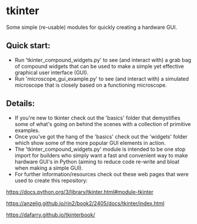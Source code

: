 # tkinter
Some simple (re-usable) modules for quickly creating a hardware GUI.
## Quick start:
- Run 'tkinter_compound_widgets.py' to see (and interact with) a grab bag of compound widgets that can be used to make a simple yet effective graphical user interface (GUI).
- Run 'microscope_gui_example.py' to see (and interact with) a simulated microscope that is closely based on a functioning microscope.
## Details:
- If you're new to tkinter check out the 'basics' folder that demystifies some of what's going on behind the scenes with a collection of primitive
examples.
- Once you've got the hang of the 'basics' check out the 'widgets' folder which show some of the more popular GUI elements in action.
- The 'tkinter_compound_widgets.py' module is intended to be one stop import for builders who simply want a fast and convenient way to make hardware
 GUI's in Python (aiming to reduce code re-write and bloat when making a simple GUI).
- For further information/resources check out these web pages that were used to create this repository:

https://docs.python.org/3/library/tkinter.html#module-tkinter

https://anzeljg.github.io/rin2/book2/2405/docs/tkinter/index.html

https://dafarry.github.io/tkinterbook/
